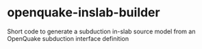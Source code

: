 # openquake-inslab-builder
Short code to generate a subduction in-slab source model from an OpenQuake subduction interface definition
